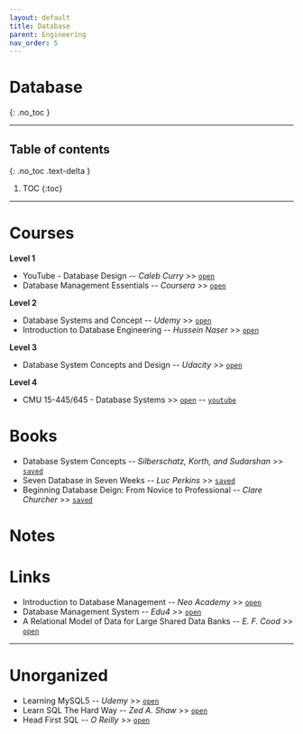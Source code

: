 ```yaml
---
layout: default
title: Database
parent: Engineering
nav_order: 5
---
```


# Database
{: .no_toc }

---

## Table of contents
{: .no_toc .text-delta }

1. TOC
{:toc}

---


# Courses

__Level 1__

- YouTube - Database Design -- *Caleb Curry* >> [`open`](https://www.youtube.com/watch?v=e7Pr1VgPK4w&list=PL_c9BZzLwBRK0Pc28IdvPQizD2mJlgoID&index=2)
- Database Management Essentials -- *Coursera* >> [`open`](https://www.coursera.org/learn/database-management/home/welcome)

__Level 2__

- Database Systems and Concept -- *Udemy* >> [`open`](https://classroom.udacity.com/courses/ud150)
- Introduction to Database Engineering -- *Hussein Naser* >> [`open`](https://www.udemy.com/course/database-engines-crash-course/learn/lecture/24992122?start=0#overview)

__Level 3__

- Database System Concepts and Design -- *Udacity* >> [`open`](https://classroom.udacity.com/courses/ud150)

__Level 4__

- CMU 15-445/645 - Database Systems >> [`open`](https://15445.courses.cs.cmu.edu/fall2019/) -- [`youtube`](https://www.youtube.com/playlist?list=PLSE8ODhjZXjbohkNBWQs_otTrBTrjyohi)

# Books

- Database System Concepts -- *Silberschatz, Korth, and Sudarshan* >> [`saved`](file:///media/rishi/d057170c-fade-44e6-a98a-5028064c1c84/Computer%20Science/Database/Database%20System%20Concepts%206th%20edition.pdf)
- Seven Database in Seven Weeks -- *Luc Perkins* >> [`saved`](file:///media/rishi/d057170c-fade-44e6-a98a-5028064c1c84/Computer%20Science/Database/Seven-Dtabase-in-Seven-Weeks.pdf)
- Beginning Database Deign: From Novice to Professional -- *Clare Churcher* >> [`saved`](file:///media/rishi/d057170c-fade-44e6-a98a-5028064c1c84/Computer%20Science/Database/(Beginning%20Apress)%20Clare%20Churcher%20-%20Beginning%20Database%20Design_%20From%20Novice%20to%20Professional-Apress%20(2012).pdf)

# Notes

# Links

- Introduction to Database Management -- *Neo Academy* >> [`open`](https://www.youtube.com/watch?v=6Iu45VZGQDk&list=PLBlnK6fEyqRi_CUQ-FXxgzKQ1dwr_ZJWZ)
- Database Management System -- *Edu4* >> [`open`](https://www.youtube.com/watch?v=wjfeGxqAQOY&list=PLrjkTql3jnm-CLxHftqLgkrZbM8fUt0vn)
- A Relational Model of Data for Large Shared Data Banks -- *E. F. Cood* >> [`open`](https://www.seas.upenn.edu/~zives/03f/cis550/codd.pdf)

---

# Unorganized

- Learning MySQL5 -- *Udemy* >> [`open`](https://www.udemy.com/course/learning-mysql5/?affcode=E0cfeF1ST3gERAk%3D)
- Learn SQL The Hard Way -- *Zed A. Shaw* >> [`open`](https://learncodethehardway.org/sql/)
- Head First SQL -- *O Reilly* >> [`open`](https://learning.oreilly.com/library/view/head-first-sql/9780596526849/)
